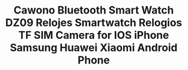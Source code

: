 ---
templateKey: product
id: '32817753623'
title: >-
  Cawono Bluetooth Smart Watch DZ09 Relojes Smartwatch Relogios TF SIM Camera
  for IOS iPhone Samsung Huawei Xiaomi Android Phone
images:
  - >-
    /img/0_Cawono-Bluetooth-Smart-Watch-DZ09-Relojes-Smartwatch-Relogios-TF-SIM-Camera-for-IOS-iPhone-Samsung-Huawei.jpg
  - >-
    /img/1_Cawono-Bluetooth-Smart-Watch-DZ09-Relojes-Smartwatch-Relogios-TF-SIM-Camera-for-IOS-iPhone-Samsung-Huawei.jpg
  - >-
    /img/2_Cawono-Bluetooth-Smart-Watch-DZ09-Relojes-Smartwatch-Relogios-TF-SIM-Camera-for-IOS-iPhone-Samsung-Huawei.jpg
  - >-
    /img/3_Cawono-Bluetooth-Smart-Watch-DZ09-Relojes-Smartwatch-Relogios-TF-SIM-Camera-for-IOS-iPhone-Samsung-Huawei.jpg
  - >-
    /img/4_Cawono-Bluetooth-Smart-Watch-DZ09-Relojes-Smartwatch-Relogios-TF-SIM-Camera-for-IOS-iPhone-Samsung-Huawei.jpg
  - >-
    /img/5_Cawono-Bluetooth-Smart-Watch-DZ09-Relojes-Smartwatch-Relogios-TF-SIM-Camera-for-IOS-iPhone-Samsung-Huawei.jpg
options:
  - title: Color
    options:
      - optionId: '14:29'
        src: /img/32817753623_Color_0_0.jpg
        text: White
      - optionId: '14:193'
        src: /img/32817753623_Color_0_1.jpg
        text: Black
      - optionId: '14:175'
        src: /img/32817753623_Color_0_2.jpg
        text: White with 16G
      - optionId: '14:10'
        src: /img/32817753623_Color_0_3.jpg
        text: Black with 16G
      - optionId: '14:691'
        src: /img/32817753623_Color_0_4.jpg
        text: Sliver with 16G
      - optionId: '14:173'
        src: /img/32817753623_Color_0_5.jpg
        text: Gold with 16G
      - optionId: '14:350853'
        src: /img/32817753623_Color_0_6.jpg
        text: Sliver
      - optionId: '14:350850'
        src: /img/32817753623_Color_0_7.jpg
        text: Gold
  - title: Ships From
    options:
      - optionId: '200007763:201336100'
        text: China
      - optionId: '200007763:201336106'
        text: United States
      - optionId: '200007763:201336103'
        text: Russian Federation
variants:
  - skuAttr: '14:350853#Sliver;200007763:201336100'
    pricing: '16.33'
    discount: '11.43'
    combinedAttributes:
      - '14:350853'
      - '200007763:201336100'
  - skuAttr: '14:350853#Sliver;200007763:201336103'
    pricing: '16.37'
    discount: '11.46'
    combinedAttributes:
      - '14:350853'
      - '200007763:201336103'
  - skuAttr: '14:350853#Sliver;200007763:201336106'
    pricing: '16.37'
    discount: '11.46'
    combinedAttributes:
      - '14:350853'
      - '200007763:201336106'
  - skuAttr: '14:350850#Gold;200007763:201336100'
    pricing: '16.33'
    discount: '11.43'
    combinedAttributes:
      - '14:350850'
      - '200007763:201336100'
  - skuAttr: '14:350850#Gold;200007763:201336103'
    pricing: '16.37'
    discount: '11.46'
    combinedAttributes:
      - '14:350850'
      - '200007763:201336103'
  - skuAttr: '14:350850#Gold;200007763:201336106'
    pricing: '16.37'
    discount: '11.46'
    combinedAttributes:
      - '14:350850'
      - '200007763:201336106'
  - skuAttr: '14:193#Black;200007763:201336100'
    pricing: '16.33'
    discount: '11.43'
    combinedAttributes:
      - '14:193'
      - '200007763:201336100'
  - skuAttr: '14:193#Black;200007763:201336103'
    pricing: '16.37'
    discount: '11.46'
    combinedAttributes:
      - '14:193'
      - '200007763:201336103'
  - skuAttr: '14:193#Black;200007763:201336106'
    pricing: '16.37'
    discount: '11.46'
    combinedAttributes:
      - '14:193'
      - '200007763:201336106'
  - skuAttr: '14:29#White;200007763:201336100'
    pricing: '16.33'
    discount: '11.43'
    combinedAttributes:
      - '14:29'
      - '200007763:201336100'
  - skuAttr: '14:29#White;200007763:201336103'
    pricing: '16.37'
    discount: '11.46'
    combinedAttributes:
      - '14:29'
      - '200007763:201336103'
  - skuAttr: '14:29#White;200007763:201336106'
    pricing: '16.37'
    discount: '11.46'
    combinedAttributes:
      - '14:29'
      - '200007763:201336106'
  - skuAttr: '14:691#Sliver with 16G;200007763:201336100'
    pricing: '22.70'
    discount: '15.89'
    combinedAttributes:
      - '14:691'
      - '200007763:201336100'
  - skuAttr: '14:691#Sliver with 16G;200007763:201336103'
    pricing: '22.81'
    discount: '15.97'
    combinedAttributes:
      - '14:691'
      - '200007763:201336103'
  - skuAttr: '14:691#Sliver with 16G;200007763:201336106'
    pricing: '22.81'
    discount: '15.97'
    combinedAttributes:
      - '14:691'
      - '200007763:201336106'
  - skuAttr: '14:10#Black with 16G;200007763:201336100'
    pricing: '22.70'
    discount: '15.89'
    combinedAttributes:
      - '14:10'
      - '200007763:201336100'
  - skuAttr: '14:10#Black with 16G;200007763:201336103'
    pricing: '22.81'
    discount: '15.97'
    combinedAttributes:
      - '14:10'
      - '200007763:201336103'
  - skuAttr: '14:10#Black with 16G;200007763:201336106'
    pricing: '22.81'
    discount: '15.97'
    combinedAttributes:
      - '14:10'
      - '200007763:201336106'
  - skuAttr: '14:175#White with 16G;200007763:201336100'
    pricing: '22.70'
    discount: '15.89'
    combinedAttributes:
      - '14:175'
      - '200007763:201336100'
  - skuAttr: '14:175#White with 16G;200007763:201336103'
    pricing: '22.81'
    discount: '15.97'
    combinedAttributes:
      - '14:175'
      - '200007763:201336103'
  - skuAttr: '14:175#White with 16G;200007763:201336106'
    pricing: '22.81'
    discount: '15.97'
    combinedAttributes:
      - '14:175'
      - '200007763:201336106'
  - skuAttr: '14:173#Gold with 16G;200007763:201336103'
    pricing: '22.81'
    discount: '15.97'
    combinedAttributes:
      - '14:173'
      - '200007763:201336103'
  - skuAttr: '14:173#Gold with 16G;200007763:201336106'
    pricing: '22.81'
    discount: '15.97'
    combinedAttributes:
      - '14:173'
      - '200007763:201336106'
  - skuAttr: '14:173#Gold with 16G;200007763:201336100'
    pricing: '22.70'
    discount: '15.89'
    combinedAttributes:
      - '14:173'
      - '200007763:201336100'
tags:
  - Language
  - 'Polish,Russian,Portuguese,Spanish,English,German,Italian,French,Turkish'
  - Movement Type
  - Electronic
  - Function
  - >-
    Passometer,Sleep Tracker,Calendar,Dial Call,Alarm Clock,Month,Answer
    Call,Message Reminder,Week,Call Reminder
  - Case Material
  - Alloy
  - Rear Camera
  - 0.3MP
  - Type
  - On Wrist
  - Battery Detachable
  - 'Yes'
  - ROM
  - <128MB
  - Waterproof Grade
  - Life Waterproof
  - RAM
  - <128MB
  - Battery Capacity
  - 180-220mAh
  - Screen Shape
  - Square
  - Network Mode
  - 2g
  - CPU Model
  - Cawono MTK6261D
  - System
  - Android Wear
  - Brand Name
  - cawono
  - Application Age Group
  - Adult
  - Display Size
  - 1.54''
  - Style
  - Fashion
  - Band Material
  - Silica Gel
  - SIM Card Available
  - 'Yes'
  - Resolution
  - 240*240px
  - CPU Manufacturer
  - Mediatek
  - Compatibility
  - All Compatible
meta: {}
---